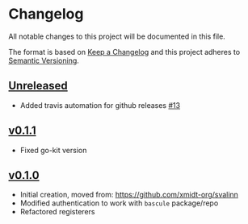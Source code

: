 # Changelog
All notable changes to this project will be documented in this file.

The format is based on [Keep a Changelog](http://keepachangelog.com/en/1.0.0/)
and this project adheres to [Semantic Versioning](http://semver.org/spec/v2.0.0.html).

## [Unreleased]
- Added travis automation for github releases [#13](https://github.com/xmidt-org/wrp-listener/pull/13)

## [v0.1.1]
- Fixed go-kit version

## [v0.1.0]
- Initial creation, moved from: https://github.com/xmidt-org/svalinn
- Modified authentication to work with `bascule` package/repo
- Refactored registerers

[Unreleased]: https://github.com/xmidt-org/wrp-listener/compare/v0.1.1..HEAD
[v0.1.1]: https://github.com/xmidt-org/wrp-listener/compare/0.1.0...v0.1.1
[v0.1.0]: https://github.com/xmidt-org/wrp-listener/compare/0.0.0...v0.1.0
